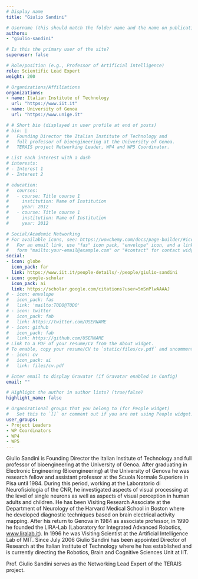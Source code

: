 ```yaml
---
# Display name
title: "Giulio Sandini"

# Username (this should match the folder name and the name on publications)
authors:
- "giulio-sandini"

# Is this the primary user of the site?
superuser: false

# Role/position (e.g., Professor of Artificial Intelligence)
role: Scientific Lead Expert
weight: 200

# Organizations/Affiliations
organizations:
- name: Italian Institute of Technology
  url: "https://www.iit.it"
- name: University of Genoa
  url: "https://www.unige.it"

# # Short bio (displayed in user profile at end of posts)
# bio: |
#   Founding Director the Italian Institute of Technology and
#   full professor of bioengineering at the University of Genoa.
#   TERAIS project Networking Leader, WP4 and WP5 Coordinator.

# List each interest with a dash
# interests:
# - Interest 1
# - Interest 2

# education:
#   courses:
#   - course: Title course 1
#     institution: Name of Institution
#     year: 2012
#   - course: Title course 1
#     institution: Name of Institution
#     year: 2012

# Social/Academic Networking
# For available icons, see: https://wowchemy.com/docs/page-builder/#icons
#   For an email link, use "fas" icon pack, "envelope" icon, and a link in the
#   form "mailto:your-email@example.com" or "#contact" for contact widget.
social:
- icon: globe
  icon_pack: far
  link: https://www.iit.it/people-details/-/people/giulio-sandini
- icon: google-scholar
  icon_pack: ai
  link: https://scholar.google.com/citations?user=5mSnPlwAAAAJ
# - icon: envelope
#   icon_pack: fas
#   link: 'mailto:TODO@TODO'
# - icon: twitter
#   icon_pack: fab
#   link: https://twitter.com/USERNAME
# - icon: github
#   icon_pack: fab
#   link: https://github.com/USERNAME
# Link to a PDF of your resume/CV from the About widget.
# To enable, copy your resume/CV to `static/files/cv.pdf` and uncomment the lines below.
# - icon: cv
#   icon_pack: ai
#   link: files/cv.pdf

# Enter email to display Gravatar (if Gravatar enabled in Config)
email: ""

# Highlight the author in author lists? (true/false)
highlight_name: false

# Organizational groups that you belong to (for People widget)
#   Set this to `[]` or comment out if you are not using People widget.
user_groups:
- Project Leaders
- WP Coordinators
- WP4
- WP5
---
```

Giulio Sandini is Founding Director the Italian Institute of Technology and
full professor of bioengineering at the University of Genoa. After
graduating in Electronic Engineering (Bioengineering) at the University of
Genova he was research fellow and assistant professor at the Scuola Normale
Superiore in Pisa until 1984. During this period, working at the Laboratorio
di Neurofisiologia of the CNR, he investigated aspects of visual processing
at the level of single neurons as well as aspects of visual perception in
human adults and children. He has been Visiting Research Associate at the
Department of Neurology of the Harvard Medical School in Boston where he
developed diagnostic techniques based on brain electrical activity mapping.
After his return to Genova in 1984 as associate professor, in 1990 he
founded the LIRA-Lab (Laboratory for Integrated Advanced Robotics,
www.liralab.it). In 1996 he was Visiting Scientist at the Artificial
Intelligence Lab of MIT. Since July 2006 Giulio Sandini has been appointed
Director of Research at the Italian Institute of Technology where he has
established and is currently directing the Robotics, Brain and Cognitive
Sciences Unit at IIT.

Prof. Giulio Sandini serves as the Networking Lead Expert of the TERAIS project.
